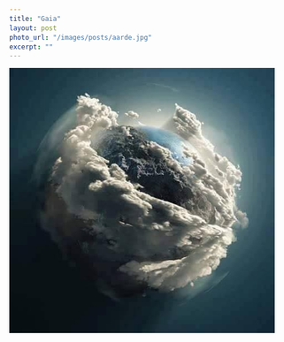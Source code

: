 ```yaml
---
title: "Gaia"
layout: post
photo_url: "/images/posts/aarde.jpg"
excerpt: ""
---
```


![](/images/posts/aarde.jpg)

